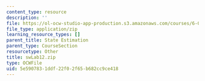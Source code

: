 ```yaml
---
content_type: resource
description: ''
file: https://ol-ocw-studio-app-production.s3.amazonaws.com/courses/6-01sc-introduction-to-electrical-engineering-and-computer-science-i-spring-2011/5e5907831ddf22f02f65b682cc9ce418_swLab12.zip
file_type: application/zip
learning_resource_types: []
parent_title: State Estimation
parent_type: CourseSection
resourcetype: Other
title: swLab12.zip
type: OCWFile
uid: 5e590783-1ddf-22f0-2f65-b682cc9ce418
---
```

